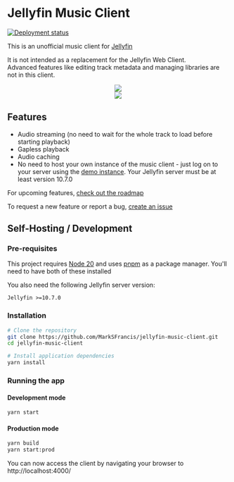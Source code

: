 # Jellyfin Music Client

[![Deployment status](https://img.shields.io/github/deployments/marksfrancis/jellyfin-music-client/production?label=Production&logo=vercel&logoColor=white)](https://github.com/MarkSFrancis/jellyfin-music-client/deployments/activity_log?environment=Production)

This is an unofficial music client for [Jellyfin](https://jellyfin.org/)  

It is not intended as a replacement for the Jellyfin Web Client.  
Advanced features like editing track metadata and managing libraries are not in this client.

<div align="center">
  <img src="https://user-images.githubusercontent.com/16414147/129441610-da469874-728e-41e9-9639-bdc3dc629dcd.png" />
</div>

<div align="center">
  <img src="https://user-images.githubusercontent.com/16414147/129441653-f1999c6d-f85f-46c0-9536-55f0c677daeb.png" />
</div>

## Features

* Audio streaming (no need to wait for the whole track to load before starting playback)
* Gapless playback
* Audio caching
* No need to host your own instance of the music client - just log on to your server using the [demo instance](https://jellyfin-music-client.vercel.app/). Your Jellyfin server must be at least version 10.7.0

For upcoming features, [check out the roadmap](https://github.com/MarkSFrancis/jellyfin-music-client/projects/1)

To request a new feature or report a bug, [create an issue](https://github.com/MarkSFrancis/jellyfin-music-client/issues/new)

## Self-Hosting / Development

### Pre-requisites

This project requires [Node 20](https://nodejs.org/en/) and uses [pnpm]([https://classic.yarnpkg.com/en/docs/install](https://pnpm.io/)) as a package manager. You'll need to have both of these installed

You also need the following Jellyfin server version:

```
Jellyfin >=10.7.0
```

### Installation

```bash
# Clone the repository
git clone https://github.com/MarkSFrancis/jellyfin-music-client.git
cd jellyfin-music-client
```

```bash
# Install application dependencies
yarn install
```

### Running the app

#### Development mode
```bash
yarn start
```

#### Production mode
```bash
yarn build
yarn start:prod
```

You can now access the client by navigating your browser to http://localhost:4000/
